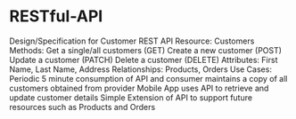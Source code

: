 # RESTful-API
Design/Specification for Customer REST API
Resource: Customers
Methods: Get a single/all customers (GET)
         Create a new customer (POST)
         Update a customer (PATCH)
         Delete a customer (DELETE)
Attributes: First Name, Last Name, Address
Relationships: Products, Orders
Use Cases: Periodic 5 minute consumption of API and consumer maintains a copy of all customers obtained from provider
           Mobile App uses API to retrieve and update customer details
           Simple Extension of API to support future resources such as Products and Orders

